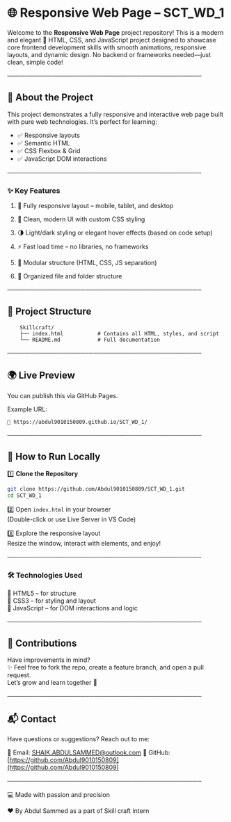 # 🌐 Responsive Web Page – SCT_WD_1

Welcome to the **Responsive Web Page** project repository! This is a modern and elegant 🌟 HTML, CSS, and JavaScript project designed to showcase core frontend development skills with smooth animations, responsive layouts, and dynamic design. No backend or frameworks needed—just clean, simple code!

─────────────────────────────────────────────

##  📖 About the Project

This project demonstrates a fully responsive and interactive web page built with pure web technologies. It’s perfect for learning:

 * ✅ Responsive layouts  
 * ✅ Semantic HTML  
 * ✅ CSS Flexbox & Grid  
 * ✅ JavaScript DOM interactions

─────────────────────────────────────────────

### ✨ Key Features

 1. 🎯 Fully responsive layout – mobile, tablet, and desktop 
  
 2. 🎨 Clean, modern UI with custom CSS styling  
 
 3. 🌗 Light/dark styling or elegant hover effects (based on code setup) 
  
 4. ⚡ Fast load time – no libraries, no frameworks  
 
 5. 🧩 Modular structure (HTML, CSS, JS separation)  
 
 6. 📁 Organized file and folder structure

─────────────────────────────────────────────

## 📂 Project Structure
```
	Skillcraft/
	├── index.html           # Contains all HTML, styles, and script
	└── README.md            # Full documentation
```
─────────────────────────────────────────────

## 🌍 Live Preview

You can publish this via GitHub Pages.

Example URL: 
``` 
🔗 https://abdul9010150809.github.io/SCT_WD_1/
```
─────────────────────────────────────────────

## 🚀 How to Run Locally

 1️⃣ **Clone the Repository**

   ```bash
   git clone https://github.com/Abdul9010150809/SCT_WD_1.git
   cd SCT_WD_1
   ```

 2️⃣ Open `index.html` in your browser  
   (Double-click or use Live Server in VS Code)

 3️⃣ Explore the responsive layout  
   Resize the window, interact with elements, and enjoy!

─────────────────────────────────────────────

### 🛠️ **Technologies Used**

🔹 HTML5 – for structure  
🔹 CSS3 – for styling and layout  
🔹 JavaScript – for DOM interactions and logic  

─────────────────────────────────────────────

## 🤝 Contributions

Have improvements in mind?  
✨ Feel free to fork the repo, create a feature branch, and open a pull request.  
Let’s grow and learn together 💪

─────────────────────────────────────────────

## 📬 Contact

Have questions or suggestions? Reach out to me:

📧 Email: [SHAIK.ABDULSAMMED@outlook.com](mailto:SHAIK.ABDULSAMMED@outlook.com)
🔗 GitHub: [https://github.com/Abdul9010150809](https://github.com/Abdul9010150809)

─────────────────────────────────────────────

 💻 Made with passion and precision  

❤️ By Abdul Sammed as a part of Skill craft intern

